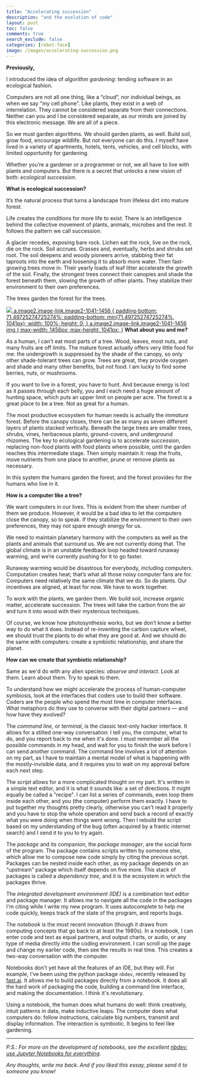 ```yaml
---
title: "Accelerating succession"
description: "and the evolution of code"
layout: post
toc: false
comments: true
search_exclude: false
categories: [robot-face]
image: /images/accelerating-succession.png
---
```

**Previously,**

I introduced the idea of *algorithm gardening*: tending software in an ecological fashion. 

Computers are not all one thing, like a “cloud”, nor individual beings, as when we say "my cell phone". Like plants, they exist in a web of interrelation. They cannot be considered separate from their connections. Neither can you and I be considered separate, as our minds are joined by this electronic message. We are all of a piece.

So we must garden algorithms. We should garden plants, as well. Build soil, grow food, encourage wildlife. But not everyone can do this. I myself have lived in a variety of apartments, hotels, tents, vehicles, and cell blocks, with limited opportunity for gardening. 

Whether you’re a gardener or a programmer or not, we all have to live with plants and computers. But there is a secret that unlocks a new vision of both: *ecological succession*. 

**What is ecological succession?**

It’s the natural process that turns a landscape from lifeless dirt into mature forest. 

Life creates the conditions for more life to exist. There is an intelligence behind the collective movement of plants, animals, microbes and the rest. It follows the pattern we call succession. 

A glacier recedes, exposing bare rock. Lichen eat the rock, live on the rock, die on the rock. Soil accrues. Grasses and, eventually, herbs and shrubs set root. The soil deepens and woody pioneers arrive, stabbing their fat taproots into the earth and loosening it to absorb more water. Then fast-growing trees move in. Their yearly loads of leaf litter accelerate the growth of the soil. Finally, the strongest trees connect their canopies and shade the forest beneath them, slowing the growth of other plants. They stabilize their environment to their own preferences. 

The trees garden the forest for the trees.

[![](https://bucketeer-e05bbc84-baa3-437e-9518-adb32be77984.s3.amazonaws.com/public/images/8f885885-b0f8-4f50-a81b-29411e3f8ec7_4000x2859.png)
 a.image2.image-link.image2-1041-1456 {
 padding-bottom: 71.49725274725274%;
 padding-bottom: min(71.49725274725274%, 1041px);
 width: 100%;
 height: 0;
 }
 a.image2.image-link.image2-1041-1456 img {
 max-width: 1456px;
 max-height: 1041px;
 }](https://cdn.substack.com/image/fetch/f_auto,q_auto:good,fl_progressive:steep/https%3A%2F%2Fbucketeer-e05bbc84-baa3-437e-9518-adb32be77984.s3.amazonaws.com%2Fpublic%2Fimages%2F8f885885-b0f8-4f50-a81b-29411e3f8ec7_4000x2859.png) **What about you and me?**

As a human, I can't eat most parts of a tree. Wood, leaves, most nuts, and many fruits are off limits. The mature forest actually offers very little food for me: the undergrowth is suppressed by the shade of the canopy, so only other shade-tolerant trees can grow. Trees are great, they provide oxygen and shade and many other benefits, but not food. I am lucky to find some berries, nuts, or mushrooms. 

If you want to live in a forest, you have to hunt. And because energy is lost as it passes through each belly, you and I each need a huge amount of hunting space, which puts an upper limit on people per acre. The forest is a great place to be a tree. Not as great for a human.

The most productive ecosystem for human needs is actually the *immature* forest. Before the canopy closes, there can be as many as seven different layers of plants stacked vertically. Beneath the large trees are smaller trees, shrubs, vines, herbaceous plants, ground-covers, and underground rhizomes. The key to ecological gardening is to accelerate succession, replacing non-food plants with food plants where possible, until the garden reaches this intermediate stage. Then simply maintain it: reap the fruits, move nutrients from one place to another, prune or remove plants as necessary. 

In this system the humans garden the forest, and the forest provides for the humans who live in it.

**How is a computer like a tree?**

We want computers in our lives. This is evident from the sheer number of them we produce. However, it would be a bad idea to let the computers close the canopy, so to speak. If they stabilize the environment to their own preferences, they may not spare enough energy for us. 

We need to maintain planetary harmony with the computers as well as the plants and animals that surround us. We are not currently doing that. The global climate is in an unstable feedback loop headed toward runaway warming, and we’re currently pushing for it to go faster.

Runaway warming would be disastrous for everybody, including computers. Computation creates heat; that’s what all those noisy computer fans are for. Computers need relatively the same climate that we do. So do plants. Our incentives are aligned, at least for now. We have to work together.

To work with the plants, we garden them. We build soil, increase organic matter, accelerate succession. The trees will take the carbon from the air and turn it into wood with their mysterious techniques. 

Of course, we know how photosynthesis works, but we don’t know a better way to do what it does. Instead of re-inventing the carbon capture wheel, we should trust the plants to do what they are good at. And we should do the same with computers: create a symbiotic relationship, and share the planet. 

**How can we create that symbiotic relationship?**

Same as we'd do with any alien species: *observe and interact*. Look at them. Learn about them. Try to speak to them.

To understand how we might accelerate the process of human-computer symbiosis, look at the interfaces that coders use to build their software. Coders are the people who spend the most time in computer interfaces. What metaphors do they use to converse with their digital partners — and how have they evolved?

The *command line,* or *terminal*, is the classic text-only hacker interface. It allows for a stilted one-way conversation: I tell you, the computer, what to do, and you report back to me when it's done. I must remember all the possible commands in my head, and wait for you to finish the work before I can send another command. The command line involves a lot of attention on my part, as I have to maintain a mental model of what is happening with the mostly-invisible data, and it requires you to wait on my approval before each next step. 

The *script* allows for a more complicated thought on my part. It's written in a simple text editor, and it is what it sounds like: a set of directions. It might equally be called a "recipe". I can list a series of commands, even loop them inside each other, and you (the computer) perform them exactly. I have to put together my thoughts pretty clearly, otherwise you can't read it properly and you have to stop the whole operation and send back a record of exactly what you were doing when things went wrong. Then I rebuild the script based on my understanding of the bug (often acquired by a frantic internet search) and I send it to you to try again. 

The *package* and its companion, the *package manager*, are the social form of the program. The package contains scripts written by someone else, which allow me to compose new code simply by citing the previous script. Packages can be nested inside each other, as my package depends on an “upstream” package which itself depends on five more. This stack of packages is called a *dependency tree*, and it is the ecosystem in which the packages thrive.

The *integrated development environment (IDE)* is a combination text editor and package manager. It allows me to navigate all the code in the packages I'm citing while I write my new program. It uses autocomplete to help me code quickly, keeps track of the state of the program, and reports bugs. 

The *notebook* is the most recent innovation (though it draws from computing concepts that go back to at least the 1980s). In a notebook, I can enter code and text as equal partners, and output charts, or audio, or any type of media directly into the coding environment. I can scroll up the page and change my earlier code, then see the results in real time. This creates a two-way conversation with the computer. 

Notebooks don't yet have all the features of an IDE, but they will. For example, I've been using the python package `nbdev`, recently released by [fast.ai](https://www.fast.ai/). It allows me to build packages directly from a notebook. It does all the hard work of packaging the code, building a command line interface, and making the documentation. I think it's revolutionary. 

Using a notebook, the human does what humans do well: think creatively, intuit patterns in data, make inductive leaps. The computer does what computers do: follow instructions, calculate big numbers, transmit and display information. The interaction is symbiotic. It begins to feel like gardening.



---

*P.S.: For more on the development of notebooks, see the excellent [nbdev: use Jupyter Notebooks for everything](https://www.fast.ai/2019/12/02/nbdev/).* 

*Any thoughts, write me back. And if you liked this essay, please send it to someone you know!* 

